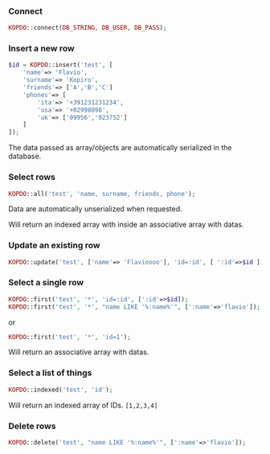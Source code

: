 ### Connect

```php
KOPDO::connect(DB_STRING, DB_USER, DB_PASS);
```

### Insert a new row

```php
$id = KOPDO::insert('test', [
	'name'=> 'Flavio',
	'surname'=> 'Kopiro',
	'friends'=> ['A','B','C']
	'phones'=> [
		'ita'=> '+391231231234',
		'usa'=> '+02998898',
		'uk'=> ['09956','923752']
	]
]);
```

The data passed as array/objects are automatically serialized in the database.

### Select rows

```php
KOPDO::all('test', 'name, surname, friends, phone');
```

Data are automatically unserialized when requested.

Will return an indexed array with inside an associative array with datas.


### Update an existing row

```php
KOPDO::update('test', ['name'=> 'Flavioooo'], 'id=:id', [ ':id'=>$id ]);
```

### Select a single row

```php
KOPDO::first('test', '*', 'id=:id', [':id'=>$id]);
KOPDO::first('test', '*', "name LIKE '%:name%'", [':name'=>'flavio']);
```

or

```php
KOPDO::first('test', '*', 'id=1');
```

Will return an associative array with datas.

### Select a list of things

```php
KOPDO::indexed('test', 'id');
```

Will return an indexed array of IDs. `[1,2,3,4]`

### Delete rows

```php
KOPDO::delete('test', "name LIKE '%:name%'", [':name'=>'flavio']);
```


